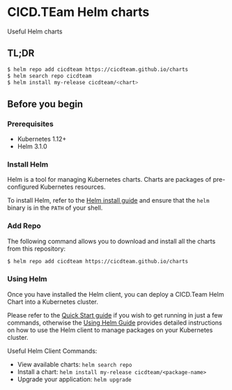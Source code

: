 # CICD.TEam Helm charts
Useful Helm charts

## TL;DR

```bash
$ helm repo add cicdteam https://cicdteam.github.io/charts
$ helm search repo cicdteam
$ helm install my-release cicdteam/<chart>
```

## Before you begin

### Prerequisites
- Kubernetes 1.12+
- Helm 3.1.0

### Install Helm

Helm is a tool for managing Kubernetes charts. Charts are packages of pre-configured Kubernetes resources.

To install Helm, refer to the [Helm install guide](https://github.com/helm/helm#install) and ensure that the `helm` binary is in the `PATH` of your shell.

### Add Repo

The following command allows you to download and install all the charts from this repository:

```bash
$ helm repo add cicdteam https://cicdteam.github.io/charts
```

### Using Helm

Once you have installed the Helm client, you can deploy a CICD.Team Helm Chart into a Kubernetes cluster.

Please refer to the [Quick Start guide](https://helm.sh/docs/intro/quickstart/) if you wish to get running in just a few commands, otherwise the [Using Helm Guide](https://helm.sh/docs/intro/using_helm/) provides detailed instructions on how to use the Helm client to manage packages on your Kubernetes cluster.

Useful Helm Client Commands:
* View available charts: `helm search repo`
* Install a chart: `helm install my-release cicdteam/<package-name>`
* Upgrade your application: `helm upgrade`
